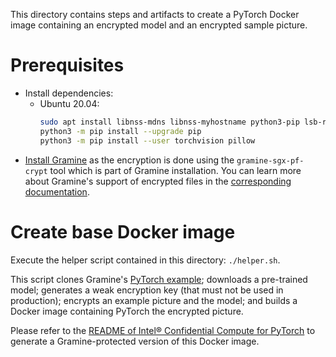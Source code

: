 This directory contains steps and artifacts to create a PyTorch Docker image containing an encrypted
model and an encrypted sample picture.

# Prerequisites
- Install dependencies:
    - Ubuntu 20.04:
        ```sh
        sudo apt install libnss-mdns libnss-myhostname python3-pip lsb-release
        python3 -m pip install --upgrade pip
        python3 -m pip install --user torchvision pillow
        ```
- [Install Gramine](https://gramine.readthedocs.io/en/stable/quickstart.html#install-gramine)
    as the encryption is done using the `gramine-sgx-pf-crypt` tool which is part of Gramine
    installation.
    You can learn more about Gramine's support of encrypted files in the
    [corresponding documentation](https://gramine.readthedocs.io/en/stable/manifest-syntax.html#encrypted-files).


# Create base Docker image

Execute the helper script contained in this directory: `./helper.sh`.

This script clones Gramine's [PyTorch example](https://github.com/gramineproject/examples/blob/master/pytorch/);
downloads a pre-trained model; generates a weak encryption key (that must not be used in
production); encrypts an example picture and the model; and builds a Docker image containing PyTorch
the encrypted picture.

Please refer to the [README of Intel® Confidential Compute for PyTorch](../README.md)
to generate a Gramine-protected version of this Docker image.
